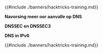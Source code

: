{{#include ./banners/hacktricks-training.md}}

**Navorsing meer oor aanvalle op DNS**

**DNSSEC en DNSSEC3**

**DNS in IPv6**

{{#include ./banners/hacktricks-training.md}}
